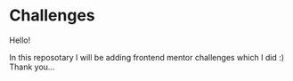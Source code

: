 # Challenges
Hello!

In this reposotary I will be adding frontend mentor challenges which I did :)
Thank you...
